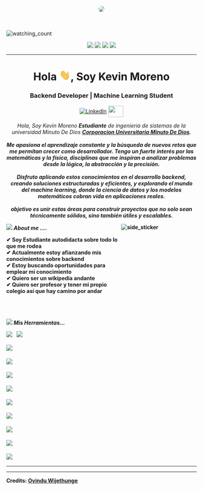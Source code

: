 <p align="center">
<img src="https://www.creativefabrica.com/wp-content/uploads/2025/07/02/KM-logo-template-line-design-abstract-il-Graphics-125298261-1-580x386.jpg" height="200" style="border-radius:50%;"/>
</p>
<br>

<p align="left"> 
<img src="https://komarev.com/ghpvc/?username=DODOPPPLER&color=brightgreen" alt="watching_count" />
 </p>
 <p align="center">
<img src="https://img.shields.io/badge/Age-20-blue" />
  <img src="https://img.shields.io/badge/Focus-Backend-brightgreen" />
  <img src="https://img.shields.io/badge/Lives-Colombia-success" />
  <img src="https://img.shields.io/badge/Languages-Spanish%20%26%20English-brightgreen" />
</p>
<hr>
<h1 align="center">Hola <img src="https://raw.githubusercontent.com/ABSphreak/ABSphreak/master/gifs/Hi.gif" width="30px">, Soy Kevin Moreno </h1>
<h3 align="center">Backend Developer | Machine Learning Student </h3>
<p align="center">
<a href="https://www.linkedin.com/in//kevin-felipe-moreno-ramirez/" target="blank"><img align="center" src="https://images.vexels.com/media/users/3/137382/isolated/preview/c59b2807ea44f0d70f41ca73c61d281d-logotipo-de-icono-de-linkedin.png" alt="LinkedIn" height="30" width="40" /></a>  
<a href = "mailto: morenokevinfelipe@gmail.com"><img align="center" src="https://seeklogo.com/images/G/gmail-new-2020-logo-32DBE11BB4-seeklogo.com.png" height="30" width="40" /></a>
</p>
</p>

<p align="center">
    <em>
        Hola, Soy Kevin Moreno <b>Estudiante</b> de ingenieria de sistemas de la universidad Minuto De Dios <a href="https://www.uniminuto.edu/"> <b>Corporacion Universitaria Minuto De Dios</a>.</br></br>   
        <b>Me apasiona el aprendizaje constante</b> y la búsqueda de nuevos retos que me permitan crecer como desarrollador. Tengo un fuerte interés por las matemáticas y la física, disciplinas que me inspiran a analizar problemas desde la lógica, la abstracción y la precisión.</br></br>
        Disfruto aplicando estos conocimientos en el desarrollo <b>backend</b>, creando soluciones estructuradas y eficientes, y explorando el mundo del <b>machine learning</b>, donde la ciencia de datos y los modelos matemáticos cobran vida en aplicaciones reales. </br></br>
        <b> objetivo es unir estas áreas para construir proyectos que no solo sean técnicamente sólidos, sino también útiles y escalables.</b> 
    </em>
</p> 

<img align="right" width=200px height=200px alt="side_sticker" src="https://media.giphy.com/media/TEnXkcsHrP4YedChhA/giphy.gif" />

<img src="https://media.giphy.com/media/iY8CRBdQXODJSCERIr/giphy.gif" width="30px">&nbsp;***About me ....***

✔ Soy Estudiante autodidacta sobre todo lo que me rodea<br>
✔ Actualmente estoy afianzando mis conocimientos sobre backend<br>
✔ Estoy buscando oportunidades para emplear mi conocimiento<br>
✔ Quiero ser un wikipedia andante<br>
✔ Quiero ser profesor y tener mi propio colegio así que hay camino por andar<br><br><br><br>
 

<img src="https://media.giphy.com/media/iY8CRBdQXODJSCERIr/giphy.gif" width="30px">&nbsp;***Mis Herramientas...***
<p align="left">
  
  <code><img height="45" src="https://upload.wikimedia.org/wikipedia/commons/thumb/e/e0/Git-logo.svg/2560px-Git-logo.svg.png"></code>
  <code> <img height="50" src="https://pngimg.com/d/github_PNG15.png"> </code>
  <code> <img height="50" src="https://www.vectorlogo.zone/logos/w3_html5/w3_html5-ar21.svg"> </code>
  <code> <img height="50" src="https://www.vectorlogo.zone/logos/netlifyapp_watercss/netlifyapp_watercss-ar21.svg"> </code>
  <code> <img height="50" src="https://www.vectorlogo.zone/logos/mysql/mysql-ar21.svg"> </code>
  <code> <img height="50" src="https://www.vectorlogo.zone/logos/sqlite/sqlite-ar21.svg"> </code>
  <code> <img height="50" src="https://www.vectorlogo.zone/logos/javascript/javascript-ar21.svg"> </code>
  <code> <img height="50" src="https://www.vectorlogo.zone/logos/java/java-ar21.svg"> </code>
  <code> <img height="45" src="https://cdn.freebiesupply.com/logos/large/2x/python-3-logo-png-transparent.png"> </code>
  <code> <img height="50" src="https://fastapi.tiangolo.com/img/logo-margin/logo-teal.png"> </code>
  <code> <img height="50" src="https://upload.wikimedia.org/wikipedia/commons/thumb/7/75/Django_logo.svg/2560px-Django_logo.svg.png"> </code>
  <hr>
  <p align="center">

<!-- <img src="https://media.giphy.com/media/W5eoZHPpUx9sapR0eu/giphy.gif" width="30px" alt="Git"/>&nbsp;<i><b>Git Activeness</b></i></p>
<p><img align="left" src="https://github-readme-stats.vercel.app/api/top-langs?username=OvinduWijethunge&show_icons=true&locale=en&layout=compact&theme=chartreuse-dark" alt="ovi" /></p>
<p>&nbsp;<img align="right" src="https://github-readme-stats.vercel.app/api?username=OvinduWijethunge&show_icons=true&locale=en&theme=chartreuse-dark" alt="ovi" width="410" /></p>
<br><br><br><br><br>
<hr>
<p align="center"><img src="https://media.giphy.com/media/QaMcXSekUWx7aogAUr/giphy.gif" width="30" />&nbsp;Git profile Trophies</p><br>
<img src="https://github-profile-trophy.vercel.app/?username=OvinduWijethunge&theme=juicyfresh&no-bg=true" />
 -->

-----
Credits: [Ovindu Wijethunge](https://github.com/OvinduWijethunge)
